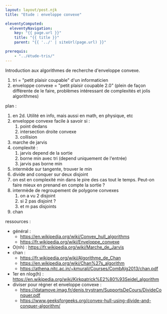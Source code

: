 ```yaml
---
layout: layout/post.njk 
title: "Etude : enveloppe convexe"

eleventyComputed:
  eleventyNavigation:
    key: "{{ page.url }}"
    title: "{{ title }}"
    parent: "{{ '../' | siteUrl(page.url) }}"

prerequis:
    - "../étude-tris/"
---
```


<!-- début résumé -->

Introduction aux algorithmes de recherche d'enveloppe convexe.
<!-- end résumé -->

1. tri = "petit plaisir coupable" d'un informaticien
2. enveloppe convexe = "petit plaisir coupable 2.0" (plein de façon différente de le faire, problèmes intéressant de complexités et jolis algorithmes)

plan :

1. en 2d. Utilité en info, mais aussi en math, en physique, etc
2. enveloppe convexe facile à savoir si :
   1. point dedans
   2. intersection droite convexe
   3. collision
3. marche de jarvis
4. complexité :
   1. jarvis depend de la sortie
   2. borne min avec tri (depend uniquement de l'entrée)
   3. jarvis pas borne min
5. intermède sur tangente, trouver le min
6. divide and conquer sur deux disjoint
7. on est en complexité min dans le pire des cas tout le temps. Peut-on faire mieux en prenand en compte la sortie ?
8. intermède de regroupement de polygone convexes
   1. on a vu 2 disjoint
   2. si 2 pas disjoint ?
   3. et m pas disjoints
9. chan

ressources :

* général :
  * <https://en.wikipedia.org/wiki/Convex_hull_algorithms>
  * <https://fr.wikipedia.org/wiki/Enveloppe_convexe>
* O(nh) : <https://fr.wikipedia.org/wiki/Marche_de_Jarvis>
* chan :
  * <https://fr.wikipedia.org/wiki/Algorithme_de_Chan>
  * <https://en.wikipedia.org/wiki/Chan%27s_algorithm>
  * <https://athena.nitc.ac.in/~kmurali/Courses/CombAlg2013/chan.pdf>
* 1er en nlog(h) : <https://en.wikipedia.org/wiki/Kirkpatrick%E2%80%93Seidel_algorithm>
* diviser pour régner et enveloppe convexe :
  * <https://datamove.imag.fr/denis.trystram/SupportsDeCours/DivideConquer.pdf>
  * <https://www.geeksforgeeks.org/convex-hull-using-divide-and-conquer-algorithm/>